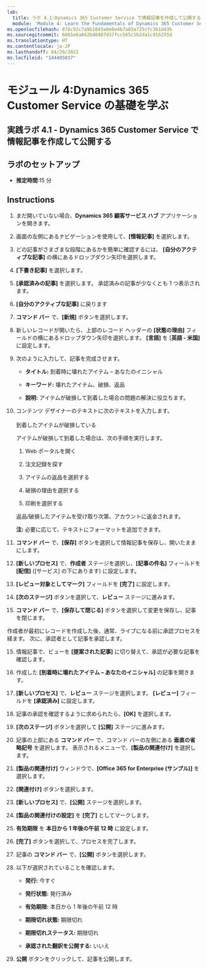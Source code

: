 ```yaml
---
lab:
  title: ラボ 4.1:Dynamics 365 Customer Service で情報記事を作成して公開する
  module: 'Module 4: Learn the Fundamentals of Dynamics 365 Customer Service'
ms.openlocfilehash: 076c92c7a9b1843a0e0e4b7a03a725cfc3b1d43b
ms.sourcegitcommit: 6065e6a662bd0407d37fcc565c1b2da1c916255d
ms.translationtype: HT
ms.contentlocale: ja-JP
ms.lasthandoff: 04/29/2022
ms.locfileid: "144405037"
---
```

<a name="module-4-learn-the-fundamentals-of-dynamics-365-customer-service"></a>モジュール 4:Dynamics 365 Customer Service の基礎を学ぶ
========================

## <a name="practice-lab-41---create-and-publish-a-knowlege-article-in-dynamics-365-customer-service"></a>実践ラボ 4.1 - Dynamics 365 Customer Service で情報記事を作成して公開する

## <a name="lab-setup"></a>ラボのセットアップ

  - **推定時間**:15 分

## <a name="instructions"></a>Instructions

1. まだ開いていない場合、**Dynamics 365 顧客サービス ハブ** アプリケーションを開きます。 

2. 画面の左側にあるナビゲーションを使用して、**[情報記事]** を選択します。 

3. どの記事がさまざまな段階にあるかを簡単に確認するには、 **[自分のアクティブな記事]** の横にあるドロップダウン矢印を選択します。 

4. **[下書き記事]** を選択します。 

5. **[承認済みの記事]** を選択します。 承認済みの記事が少なくとも 1 つ表示されます。  

6. **[自分のアクティブな記事]** に戻ります

7. **コマンド バー** で、**[新規]** ボタンを選択します。 

8. 新しいレコードが開いたら、上部のレコード ヘッダーの **[状態の理由]** フィールドの横にあるドロップダウン矢印を選択します。 **[言語]** を [**英語 - 米国]** に設定します。

8. 次のように入力して、記事を完成させます。

    - **タイトル:** 到着時に壊れたアイテム – あなたのイニシャル

    - **キーワード:** 壊れたアイテム、破損、返品

    - **説明:** アイテムが破損して到着した場合の問題の解決に役立ちます。 

9. コンテンツ デザイナーのテキストに次のテキストを入力します。   
‎  
‎   到着したアイテムが破損している

    アイテムが破損して到着した場合は、次の手順を実行します。

    1. Web ポータルを開く

    2. 注文記録を探す

    3. アイテムの返品を選択する

    4. 破損の理由を選択する

    5. 印刷を選択する

    返品/破損したアイテムを受け取り次第、アカウントに返金されます。

    **注:** 必要に応じて、テキストにフォーマットを追加できます。 

10. **コマンド バー** で、**[保存]** ボタンを選択して情報記事を保存し、開いたままにします。 

11. **[新しいプロセス]** で、**作成者** ステージを選択し、**[記事の件名]** フィールドを **[配信]** ([サービス] の下にあります) に設定します。 

12. **[レビュー対象としてマーク]** フィールドを **[完了]** に設定します。

13. **[次のステージ]** ボタンを選択して、**レビュー** ステージに進みます。

14. **コマンド バー** で、**[保存して閉じる]** ボタンを選択して変更を保存し、記事を閉じます。

作成者が最初にレコードを作成した後、通常、ライブになる前に承認プロセスを経ます。 次に、承認者として記事を承認します。 

15. 情報記事で、ビューを **[提案された記事]** に切り替えて、承認が必要な記事を確認します。 

16. 作成した **[到着時に壊れたアイテム – あなたのイニシャル]** の記事を開きます。

17. **[新しいプロセス]** で、**レビュー** ステージを選択します。 **[レビュー]** フィールドを **[承認済み]** に設定します。

18. 記事の承認を確認するように求められたら、**[OK]** を選択します。 

19. **[次のステージ]** ボタンを選択して **[公開]** ステージに進みます。 

20. 記事の上部にある **コマンド バー** で、コマンド バーの左側にある **垂直の省略記号** を選択します。 表示されるメニューで、**[製品の関連付け]** を選択します。 

21. **[製品の関連付け]** ウィンドウで、**[Office 365 for Enterprise (サンプル)]** を選択します。

22. **[関連付け]** ボタンを選択します。 

23. **[新しいプロセス]** で、**[公開]** ステージを選択します。 

24. **[製品の関連付けの設定]** を **[完了]** としてマークします。 

25. **有効期限** を **本日から 1 年後の午前 12 時** に設定します。 

26. **[完了]** ボタンを選択して、プロセスを完了します。 

27. 記事の **コマンド バー** で、**[公開]** ボタンを選択します。 

28. 以下が選択されていることを確認します。

    - **発行:** 今すぐ

    - **発行状態:** 発行済み

    - **有効期限:** 本日から 1 年後の午前 12 時

    - **期限切れ状態:** 期限切れ

    - **期限切れステータス:** 期限切れ

    - **承認された翻訳を公開する:** いいえ
    
29. **公開** ボタンをクリックして、記事を公開します。


